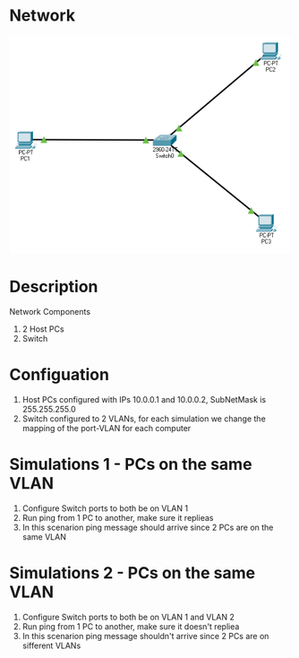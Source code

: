 # Network
![](Network.PNG)
# Description
Network Components</br>
1. 2 Host PCs</br>
2. Switch</br>
# Configuation
1. Host PCs configured with IPs 10.0.0.1 and 10.0.0.2, SubNetMask is 255.255.255.0</br>
2. Switch configured to 2 VLANs, for each simulation we change the mapping of the port-VLAN for each computer</br>
# Simulations 1 - PCs on the same VLAN
1. Configure Switch ports to both be on VLAN 1
2. Run ping from 1 PC to another, make sure it replieas</br>
3. In this scenarion ping message should arrive since 2 PCs are on the same VLAN
# Simulations 2 - PCs on the same VLAN
1. Configure Switch ports to both be on VLAN 1 and VLAN 2
2. Run ping from 1 PC to another, make sure it doesn't repliea</br>
3. In this scenarion ping message shouldn't arrive since 2 PCs are on sifferent VLANs
